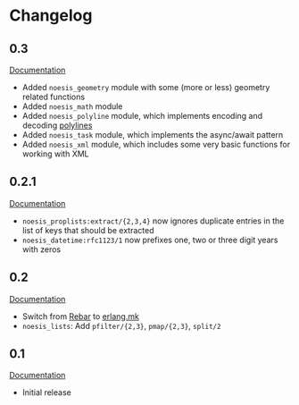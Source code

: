 # Changelog

## 0.3

[Documentation](http://noesis.nifoc.pw/0.3/)

* Added `noesis_geometry` module with some (more or less) geometry related functions
* Added `noesis_math` module
* Added `noesis_polyline` module, which implements encoding and decoding [polylines](https://developers.google.com/maps/documentation/utilities/polylinealgorithm)
* Added `noesis_task` module, which implements the async/await pattern
* Added `noesis_xml` module, which includes some very basic functions for working with XML

## 0.2.1

[Documentation](http://noesis.nifoc.pw/0.2.1/)

* `noesis_proplists:extract/{2,3,4}` now ignores duplicate entries in the list of keys that should be extracted
* `noesis_datetime:rfc1123/1` now prefixes one, two or three digit years with zeros

## 0.2

[Documentation](http://noesis.nifoc.pw/0.2/)

* Switch from [Rebar](https://github.com/rebar/rebar) to [erlang.mk](https://github.com/ninenines/erlang.mk)
* `noesis_lists`: Add `pfilter/{2,3}`, `pmap/{2,3}`, `split/2`

## 0.1

[Documentation](http://noesis.nifoc.pw/0.1/)

* Initial release
